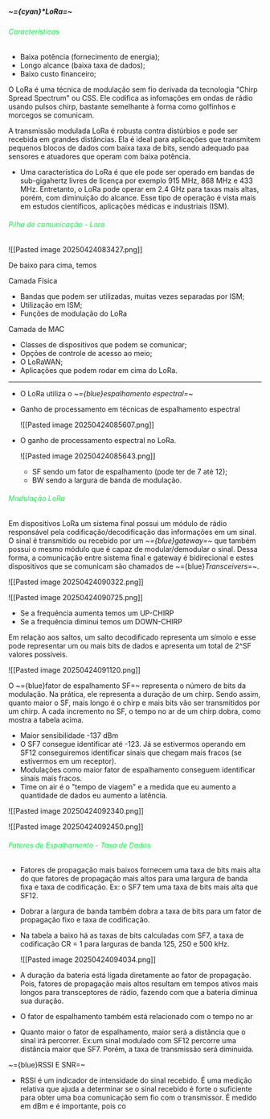 
#####                                                                   ~={cyan}*LoRa=~

###### <span style="color:rgb(0, 255, 64)">Características</span> 

- Baixa potência (fornecimento de energia);
- Longo alcance (baixa taxa de dados);
- Baixo custo financeiro;

O LoRa é uma técnica de modulação sem fio derivada da tecnologia "Chirp Spread Spectrum" ou CSS. Ele codifica as infomações em ondas de rádio usando pulsos chirp, bastante semelhante à forma como golfinhos e morcegos se comunicam.

A transmissão modulada LoRa é robusta contra distúrbios e pode ser recebida em grandes distâncias. Ela é ideal para aplicações que transmitem pequenos blocos de dados com baixa taxa de bits, sendo adequado paa sensores e atuadores que operam com baixa potência.

-  Uma característica do LoRa é que ele pode ser operado em bandas de sub-gigahertz livres de licença por exemplo 915 MHz, 868 MHz e 433 MHz. Entretanto, o LoRa pode operar em 2.4 GHz para taxas mais altas, porém, com diminuição do alcance. Esse tipo de operação é vista mais em estudos científicos, aplicações médicas e industriais (ISM).

###### <span style="color:rgb(0, 255, 64)">Pilha de comunicação - Lora</span>

![[Pasted image 20250424083427.png]]

De baixo para cima, temos

Camada Física

-  Bandas que podem ser utilizadas, muitas vezes separadas por ISM;
-  Utilização em ISM;
-  Funções de modulação do LoRa

Camada de MAC

-  Classes de dispositivos que podem se comunicar;
-  Opções de controle de acesso ao meio;
-  O LoRaWAN;
-  Aplicações que podem rodar em cima do LoRa.

---

-  O LoRa utiliza o *~={blue}espalhamento espectral=~*
-  Ganho de processamento em técnicas de espalhamento espectral

	![[Pasted image 20250424085607.png]]

-  O ganho de processamento espectral no LoRa.

	![[Pasted image 20250424085643.png]]
	-  SF sendo um fator de espalhamento (pode ter de 7 até 12);
	-  BW sendo a largura de banda de modulação.

###### <span style="color:rgb(0, 255, 64)">Modulação LoRa</span>

Em dispositivos LoRa um sistema final possui um módulo de rádio responsável pela codificação/decodificação das informações em um sinal. O sinal é transmitido ou recebido por um *~={blue}gateway=~* que também possui o mesmo módulo que é capaz de modular/demodular o sinal. Dessa forma, a comunicação entre sistema final e gateway é bidirecional e estes dispositivos que se comunicam são chamados de ~={blue}*Transceivers*=~.

![[Pasted image 20250424090322.png]]

![[Pasted image 20250424090725.png]]

-  Se a frequência aumenta temos um UP-CHIRP
-  Se a frequência diminui temos um DOWN-CHIRP

Em relação aos saltos, um salto decodificado representa um símolo e esse pode representar um ou mais bits de dados e apresenta um total de 2^SF valores possíveis.

![[Pasted image 20250424091120.png]]

O ~={blue}fator de espalhamento SF=~ representa o número de bits da modulação. Na prática, ele representa a duração de um chirp. Sendo assim, quanto maior o SF, mais longo é o chirp e mais bits vão ser transmitidos por um chirp. A cada incremento no SF, o tempo no ar de um chirp dobra, como mostra a tabela acima. 

-  Maior sensibilidade -137 dBm
-  O SF7 consegue identificar até -123. Já se estivermos operando em SF12 conseguiremos identificar sinais que chegam mais fracos (se estivermos em um receptor).
-  Modulações como maior fator de espalhamento conseguem identificar sinais mais fracos.
-  Time on air é o "tempo de viagem" e a medida que eu aumento a quantidade de dados eu aumento a latência.

![[Pasted image 20250424092340.png]]

![[Pasted image 20250424092450.png]]

###### <span style="color:rgb(0, 255, 64)">Fatores de Espalhamento - Taxa de Dados</span> 

-  Fatores de propagação mais baixos fornecem uma taxa de bits mais alta do que fatores de propagação mais altos para uma largura de banda fixa e taxa de codificação. Ex: o SF7 tem uma taxa de bits mais alta que SF12.
-  Dobrar a largura de banda também dobra a taxa de bits para um fator de propagação fixo e taxa de codificação.
-  Na tabela a baixo há as taxas de bits calculadas com SF7, a taxa de codificação CR = 1 para larguras de banda 125, 250 e 500 kHz.

	![[Pasted image 20250424094034.png]]

-  A duração da bateria está ligada diretamente ao fator de propagação. Pois, fatores de propagação mais altos resultam em tempos ativos mais longos para transceptores de rádio, fazendo com que a bateria diminua sua duração.
-  O fator de espalhamento também está relacionado com o tempo no ar
-  Quanto maior o fator de espalhamento, maior será a distância que o sinal irá percorrer. Ex:um sinal modulado com SF12 percorre uma distância maior que SF7. Porém, a taxa de transmissão será diminuida.

~={blue}RSSI E SNR=~

-  RSSI é um indicador de intensidade do sinal recebido. É uma medição relativa que ajuda a determinar se o sinal recebido é forte o suficiente para obter uma boa comunicação sem fio com o transmissor. É medido em dBm e é importante, pois co





































































































































